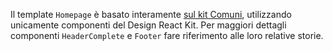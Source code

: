 Il template `Homepage` è basato interamente [sul kit Comuni](https://italia.github.io/design-comuni-prototipi/it/kit.html), utilizzando unicamente componenti del Design React Kit.
Per maggiori dettagli componenti `HeaderComplete` e `Footer` fare riferimento alle loro relative storie.
